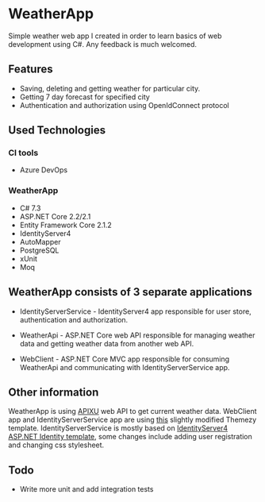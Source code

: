 
# WeatherApp
Simple weather web app I created in order to learn basics of web development using C#. Any feedback is much welcomed. 
## Features
-  Saving, deleting and getting weather for particular city.
- Getting 7 day forecast for specified city
- Authentication and authorization using OpenIdConnect protocol
## Used Technologies
### CI tools
- Azure DevOps
### WeatherApp
- C# 7.3
- ASP.NET Core 2.2/2.1
- Entity Framework Core 2.1.2
- IdentityServer4 
- AutoMapper
- PostgreSQL
- xUnit
- Moq
## WeatherApp consists of 3 separate applications 
- IdentityServerService   - IdentityServer4 app responsible for user store, authentication and authorization.
- WeatherApi - ASP.NET Core web API responsible for managing weather data and getting weather data from another web API. 

- WebClient - ASP.NET Core MVC app responsible for consuming WeatherApi and communicating with IdentityServerService app. 


## Other information

WeatherApp is using [APIXU](https://www.apixu.com/) web API to get current weather data.
WebClient app and IdentityServerService app are using [this](https://www.themezy.com/free-website-templates/128-steel-weather-free-responsive-website-template) slightly modified Themezy template. 
IdentityServerService is mostly based on [IdentityServer4 ASP.NET Identity template](https://github.com/IdentityServer/IdentityServer4.Templates/tree/dev/src/IdentityServer4AspNetIdentity), some changes include adding user registration and changing css stylesheet. 

## Todo
- Write more unit and add integration tests
